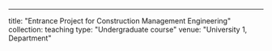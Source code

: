 ---
title: "Entrance Project for Construction Management Engineering"
collection: teaching
type: "Undergraduate course"
venue: "University 1, Department"

